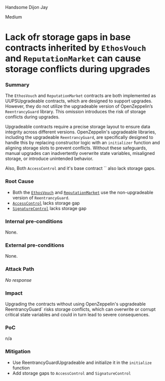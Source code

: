 Handsome Dijon Jay

Medium

# Lack ofr storage gaps in base contracts inherited by `EthosVouch` and `ReputationMarket` can cause storage conflicts during upgrades

### Summary

The `EthosVouch` and `ReputationMarket` contracts are both implemented as UUPSUpgradeable contracts, which are designed to support upgrades. However, they do not utilize the upgradeable version of OpenZeppelin’s `ReentrancyGuard` library. This omission introduces the risk of storage conflicts during upgrades. 

Upgradeable contracts require a precise storage layout to ensure data integrity across different versions. OpenZeppelin's upgradeable libraries, including the upgradeable `ReentrancyGuard`, are specifically designed to handle this by replacing constructor logic with an `initializer` function and aligning storage slots to prevent conflicts. Without these safeguards, manual upgrades can inadvertently overwrite state variables, misaligned storage, or introduce unintended behavior.

Also, Both `AccessControl` and it's base contract `` also lack storage gaps.

### Root Cause

* Both the [`EthosVouch`](https://github.com/sherlock-audit/2024-11-ethos-network-ii/blob/main/ethos/packages/contracts/contracts/EthosVouch.sol#L67) and [`ReputationMarket`](https://github.com/sherlock-audit/2024-11-ethos-network-ii/blob/main/ethos/packages/contracts/contracts/ReputationMarket.sol#L36) use the non-upgradeable version of `ReentrancyGuard`.
* [`AccessControl`](https://github.com/sherlock-audit/2024-11-ethos-network-ii/blob/main/ethos/packages/contracts/contracts/utils/AccessControl.sol#L34) lacks storage gap
* [`SignatureControl`](https://github.com/sherlock-audit/2024-11-ethos-network-ii/blob/main/ethos/packages/contracts/contracts/utils/SignatureControl.sol#L15) lacks storage gap

### Internal pre-conditions

None.

### External pre-conditions

None.

### Attack Path

_No response_

### Impact

Upgrading the contracts without using OpenZeppelin's upgradeable ReentrancyGuard` risks storage conflicts, which can overwrite or corrupt critical state variables and could in turn lead to severe consequences.

### PoC

n/a

### Mitigation

* Use ReentrancyGuardUpgradeable and initialize it in the `initialize` function
* Add storage gaps to `AccessControl` and `SignatureControl` 